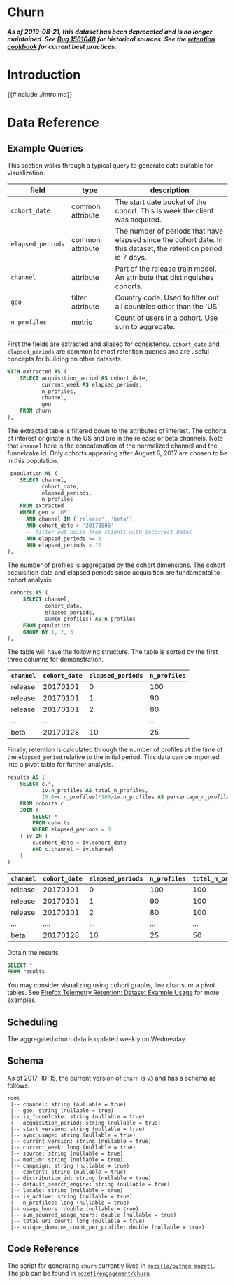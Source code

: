 # Churn

**_As of 2019-08-21, this dataset has been deprecated and is no longer
maintained. See [Bug
1561048](https://bugzilla.mozilla.org/show_bug.cgi?id=1561048) for historical
sources. See the [retention cookbook](../../../cookbooks/retention.md) for
current best practices._**

<!-- toc -->

# Introduction

{{#include ./intro.md}}

# Data Reference

## Example Queries

This section walks through a typical query to generate data suitable for
visualization.

| field             | type              | description                                                                                                     |
| ----------------- | ----------------- | --------------------------------------------------------------------------------------------------------------- |
| `cohort_date`     | common, attribute | The start date bucket of the cohort. This is week the client was acquired.                                      |
| `elapsed_periods` | common, attribute | The number of periods that have elapsed since the cohort date. In this dataset, the retention period is 7 days. |
| `channel`         | attribute         | Part of the release train model. An attribute that distinguishes cohorts.                                       |
| `geo`             | filter attribute  | Country code. Used to filter out all countries other than the 'US'                                              |
| `n_profiles`      | metric            | Count of users in a cohort. Use sum to aggregate.                                                               |

First the fields are extracted and aliased for consistency. `cohort_date` and
`elapsed_periods` are common to most retention queries and are useful concepts
for building on other datasets.

```sql
WITH extracted AS (
    SELECT acquisition_period AS cohort_date,
           current_week AS elapsed_periods,
           n_profiles,
           channel,
           geo
    FROM churn
),
```

The extracted table is filtered down to the attributes of interest. The cohorts
of interest originate in the US and are in the release or beta channels. Note
that `channel` here is the concatenation of the normalized channel and the
funnelcake id. Only cohorts appearing after August 6, 2017 are chosen to be in
this population.

```sql
 population AS (
    SELECT channel,
           cohort_date,
           elapsed_periods,
           n_profiles
    FROM extracted
    WHERE geo = 'US'
      AND channel IN ('release', 'beta')
      AND cohort_date > '20170806'
      -- filter out noise from clients with incorrect dates
      AND elapsed_periods >= 0
      AND elapsed_periods < 12
),
```

The number of profiles is aggregated by the cohort dimensions. The cohort
acquisition date and elapsed periods since acquisition are fundamental to cohort
analysis.

```sql
 cohorts AS (
     SELECT channel,
            cohort_date,
            elapsed_periods,
            sum(n_profiles) AS n_profiles
     FROM population
     GROUP BY 1, 2, 3
),
```

The table will have the following structure. The table is sorted by the first three columns for demonstration.

| `channel` | `cohort_date` | `elapsed_periods` | `n_profiles` |
| --------- | ------------- | ----------------- | ------------ |
| release   | 20170101      | 0                 | 100          |
| release   | 20170101      | 1                 | 90           |
| release   | 20170101      | 2                 | 80           |
| ...       | ...           | ...               | ...          |
| beta      | 20170128      | 10                | 25           |

Finally, retention is calculated through the number of profiles at the time of
the `elapsed_period` relative to the initial period. This data can be imported
into a pivot table for further analysis.

```sql
results AS (
    SELECT c.*,
           iv.n_profiles AS total_n_profiles,
           (0.0+c.n_profiles)*100/iv.n_profiles AS percentage_n_profiles
    FROM cohorts c
    JOIN (
        SELECT *
        FROM cohorts
        WHERE elapsed_periods = 0
    ) iv ON (
        c.cohort_date = iv.cohort_date
        AND c.channel = iv.channel
    )
)
```

| `channel` | `cohort_date` | `elapsed_periods` | `n_profiles` | `total_n_profiles` | `percentage_n_profiles` |
| --------- | ------------- | ----------------- | ------------ | ------------------ | ----------------------- |
| release   | 20170101      | 0                 | 100          | 100                | 1.0                     |
| release   | 20170101      | 1                 | 90           | 100                | 0.9                     |
| release   | 20170101      | 2                 | 80           | 100                | 0.8                     |
| ...       | ....          | ...               | ...          | ...                | ...                     |
| beta      | 20170128      | 10                | 25           | 50                 | 0.5                     |

Obtain the results.

```SQL
SELECT *
FROM results
```

You may consider visualizing using cohort graphs, line charts, or a pivot
tables. See [Firefox Telemetry Retention: Dataset Example Usage](https://sql.telemetry.mozilla.org/dashboard/firefox-telemetry-retention-dataset-example-usage)
for more examples.

## Scheduling

The aggregated churn data is updated weekly on Wednesday.

## Schema

As of 2017-10-15, the current version of `churn` is `v3` and has a schema as follows:

```
root
 |-- channel: string (nullable = true)
 |-- geo: string (nullable = true)
 |-- is_funnelcake: string (nullable = true)
 |-- acquisition_period: string (nullable = true)
 |-- start_version: string (nullable = true)
 |-- sync_usage: string (nullable = true)
 |-- current_version: string (nullable = true)
 |-- current_week: long (nullable = true)
 |-- source: string (nullable = true)
 |-- medium: string (nullable = true)
 |-- campaign: string (nullable = true)
 |-- content: string (nullable = true)
 |-- distribution_id: string (nullable = true)
 |-- default_search_engine: string (nullable = true)
 |-- locale: string (nullable = true)
 |-- is_active: string (nullable = true)
 |-- n_profiles: long (nullable = true)
 |-- usage_hours: double (nullable = true)
 |-- sum_squared_usage_hours: double (nullable = true)
 |-- total_uri_count: long (nullable = true)
 |-- unique_domains_count_per_profile: double (nullable = true)
```

## Code Reference

The script for generating `churn` currently lives in
[`mozilla/python_mozetl`](https://github.com/mozilla/python_mozetl/tree/9217335652cad46940a51c7c2784cc5c6d3a00f4). The job can
be found in
[`mozetl/engagement/churn`](https://github.com/mozilla/python_mozetl/blob/9217335652cad46940a51c7c2784cc5c6d3a00f4/mozetl/engagement/churn/job.py#L1-L27).
